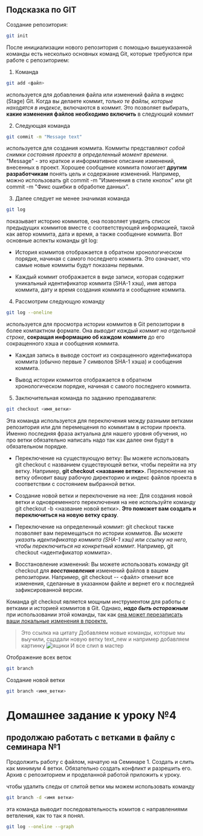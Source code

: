 ## Подсказка по GIT

Создание репозитория:
```sh
git init
```
После инициализации нового репозитория с помощью вышеуказанной команды есть несколько основных команд Git, которые требуются при работе с репозиторием:
1. Команда 
```sh
git add <файл> 
```
используется для добавления файла или изменений файла в индекс (Stage) Git. Когда вы делаете коммит, *только те файлы, которые находятся в индексе*, включаются в коммит. Это позволяет выбирать, **какие изменения файлов необходимо включить** в следующий коммит

2. Следующая команда 
``` sh
git commit -m "Message text"
```
используется для создания коммита. Коммиты представляют _собой снимки состояния проекта в определенный момент времени_. "Message" - это краткое и информативное описание изменений, внесенных в проект. Хорошее сообщение коммита помогает **другим разработчикам** понять цель и содержание изменений. Например, можно использовать git commit -m "Изменения в стиле кнопок" или git commit -m "Фикс ошибки в обработке данных".

3. Далее следует не менее значимая команда
```sh
git log
```
показывает историю коммитов, она позволяет увидеть список предыдущих коммитов вместе с соответствующей информацией, такой как автор коммита, дата и время, а также сообщение коммита. Вот основные аспекты команды git log:

* История коммитов отображается в обратном хронологическом порядке, начиная с самого последнего коммита. Это означает, что самые новые коммиты будут показаны первыми.

* Каждый коммит отображается в виде записи, которая содержит уникальный идентификатор коммита (SHA-1 хэш), имя автора коммита, дату и время создания коммита и сообщение коммита. 
4. Рассмотрим следующую команду
```sh
git log --oneline
```
используется для просмотра истории коммитов в Git репозитории в более компактном формате. Она *выводит каждый коммит на отдельной строке*, **сокращая информацию об каждом коммите** до его сокращенного хэша и сообщения коммита.

* Каждая запись в выводе состоит из сокращенного идентификатора коммита (обычно первые 7 символов SHA-1 хэша) и сообщения коммита.

* Вывод истории коммитов отображается в обратном хронологическом порядке, начиная с самого последнего коммита.

5. Заключительная команда по заданию преподавателя:
```sh
git checkout <имя_ветки>
```
 Эта команда используется для переключения между разными ветками репозитория или для перемещения по коммитам в истории проекта. 
 Именно последняя фраза актуальна для нашего уровня обучения, но про ветки обязательно написать надо так как далее они будут в обязательном порядке.

* Переключение на существующую ветку: Вы можете использовать git checkout с названием существующей ветки, чтобы перейти на эту ветку. Например, **git checkout <название ветки>**. Переключение на ветку обновит вашу рабочую директорию и индекс файлов проекта в соответствии с состоянием выбранной ветки.

* Создание новой ветки и переключение на нее: Для создания новой ветки и одновременного переключения на нее используйте команду git checkout -b <название новой ветки>. **Это поможет вам создать и переключиться на новую ветку сразу**.

* Переключение на определенный коммит: git checkout также позволяет вам перемещаться по истории коммитов. _Вы можете указать идентификатор коммита (SHA-1 хэш) или ссылку на него, чтобы переключиться на конкретный коммит_. Например, git checkout <идентификатор коммита>.

* Восстановление изменений: Вы можете использовать команду git checkout для _**восстановления**_ изменений файлов в вашем репозитории. Например, git checkout -- <файл> отменит все изменения, сделанные в указанном файле и вернет его к последней зафиксированной версии.

Команда git checkout является мощным инструментом для работы с ветками и историей коммитов в Git. Однако, _**надо быть осторожным**_ при использовании этой команды, так как [она может перезаписать ваши локальные изменения в проекте.](htpp.forexample.com "тут должен быть всплывающий текст")

> Это ссылка на цитату
Добавляем новые команды, которые мы выучили, сщздали новую ветку text_new и например добавляем картинку
![ящики](apple.JPG)
И все слил в мастер

Отображение всех веток
```sh
git branch
```

Создание новой ветки
```sh
git branch <имя_ветки>
```

# Домашнее задание к уроку №4
## продолжаю работать с ветками в файлу с семинара №1
Продолжить работу с файлом, начатую на Семинаре 1. Создать и слить как минимум 4 ветки. Обязательно создать конфликт и разрешить его. Архив с репозиторием и проделанной работой приложить к уроку.


чтобы удалить следы от слитой ветки мы можем использовать команду
```sh
git branch -d <имя ветки>
```

эта команда выводит последовательность комитов с направлениями ветвления, как то так я понял.
```sh
git log --oneline --graph
```


